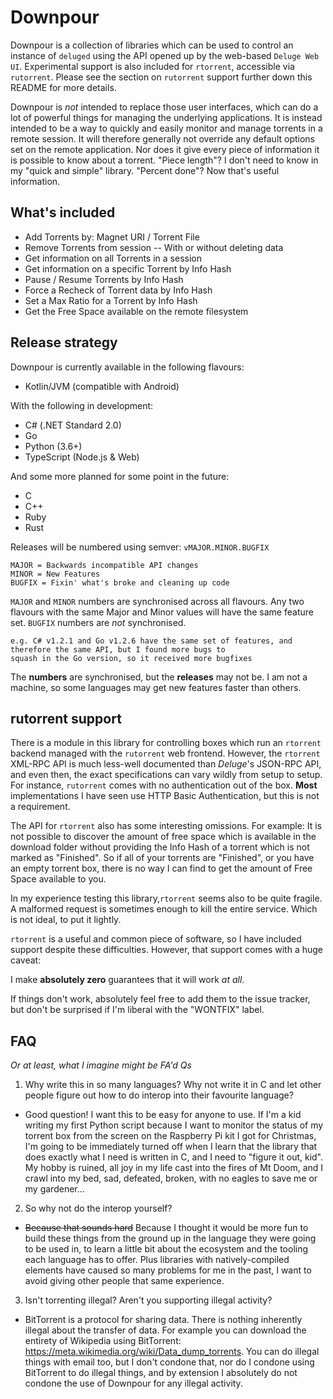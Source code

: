 # Downpour

Downpour is a collection of libraries which can be used to control an instance of `deluged` using the API
opened up by the web-based `Deluge Web UI`. Experimental support is also included for `rtorrent`, accessible via
`rutorrent`. Please see the section on `rutorrent` support further down this README for more details.

Downpour is *not* intended to replace those user interfaces, which can do a lot of powerful things for managing the
underlying applications. It is instead intended to be a way to quickly and easily monitor and manage torrents in a
remote session. It will therefore generally not override any default options set on the remote application. Nor does it 
give every piece of information it is possible to know about a torrent. "Piece length"? I don't need to know in my 
"quick and simple" library. "Percent done"? Now that's useful information.


## What's included
- Add Torrents by: Magnet URI / Torrent File
- Remove Torrents from session -- With or without deleting data
- Get information on all Torrents in a session
- Get information on a specific Torrent by Info Hash
- Pause / Resume Torrents by Info Hash
- Force a Recheck of Torrent data by Info Hash
- Set a Max Ratio for a Torrent by Info Hash
- Get the Free Space available on the remote filesystem


## Release strategy
Downpour is currently available in the following flavours:
- Kotlin/JVM (compatible with Android)

With the following in development:
- C# (.NET Standard 2.0)
- Go
- Python (3.6+)
- TypeScript (Node.js & Web)

And some more planned for some point in the future:
- C
- C++
- Ruby
- Rust

Releases will be numbered using semver: `vMAJOR.MINOR.BUGFIX`
    
    MAJOR = Backwards incompatible API changes
    MINOR = New Features
    BUGFIX = Fixin' what's broke and cleaning up code

`MAJOR` and `MINOR` numbers are synchronised across all flavours. Any two flavours with the same Major and Minor values
will have the same feature set. `BUGFIX` numbers are *not* synchronised.

    e.g. C# v1.2.1 and Go v1.2.6 have the same set of features, and therefore the same API, but I found more bugs to
    squash in the Go version, so it received more bugfixes
    
The **numbers** are synchronised, but the **releases** may not be. I am not a machine, so some languages may get new
features faster than others.


## rutorrent support
There is a module in this library for controlling boxes which run an `rtorrent` backend managed with the `rutorrent` web
frontend. However, the `rtorrent` XML-RPC API is much less-well documented than *Deluge*'s JSON-RPC API, and even then,
the exact specifications can vary wildly from setup to setup. For instance, `rutorrent` comes with no authentication out
of the box. **Most** implementations I have seen use HTTP Basic Authentication, but this is not a requirement.

The API for `rtorrent` also has some interesting omissions.
For example: It is not possible to discover the amount of free space which is available in the download folder without 
providing the Info Hash of a torrent which is not marked as "Finished". So if all of your torrents are "Finished", or
you have an empty torrent box, there is no way I can find to get the amount of Free Space available to you.

In my experience testing this library,`rtorrent` seems also to be quite fragile. A malformed request is sometimes enough
to kill the entire service. Which is not ideal, to put it lightly.

`rtorrent` is a useful and common piece of software, so I have included support despite these difficulties. However,
that support comes with a huge caveat:

I make **absolutely zero** guarantees that it will work *at all*.

If things don't work, absolutely feel free to add them to the issue tracker, but don't be surprised if I'm liberal with
the "WONTFIX" label.


## FAQ

*Or at least, what I imagine might be FA'd Qs*

1. Why write this in so many languages? Why not write it in C and let other people figure out how to do interop into
their favourite language?

- Good question! I want this to be easy for anyone to use. If I'm a kid writing my first Python script because I want to
monitor the status of my torrent box from the screen on the Raspberry Pi kit I got for Christmas, I'm going to be
immediately turned off when I learn that the library that does exactly what I need is written in C, and I need to
"figure it out, kid". My hobby is ruined, all joy in my life cast into the fires of Mt Doom, and I crawl into my bed,
sad, defeated, broken, with no eagles to save me or my gardener...

2. So why not do the interop yourself?

- ~~Because that sounds hard~~ Because I thought it would be more fun to build these things from the ground up in the
language they were going to be used in, to learn a little bit about the ecosystem and the tooling each language has to
offer. Plus libraries with natively-compiled elements have caused so many problems for me in the past, I want to avoid
giving other people that same experience.

3. Isn't torrenting illegal? Aren't you supporting illegal activity?

- BitTorrent is a protocol for sharing data. There is nothing inherently illegal about the transfer of data. For example
you can download the entirety of Wikipedia using BitTorrent: https://meta.wikimedia.org/wiki/Data_dump_torrents. You can
do illegal things with email too, but I don't condone that, nor do I condone using BitTorrent to do illegal things, and 
by extension I absolutely do not condone the use of Downpour for any illegal activity.
